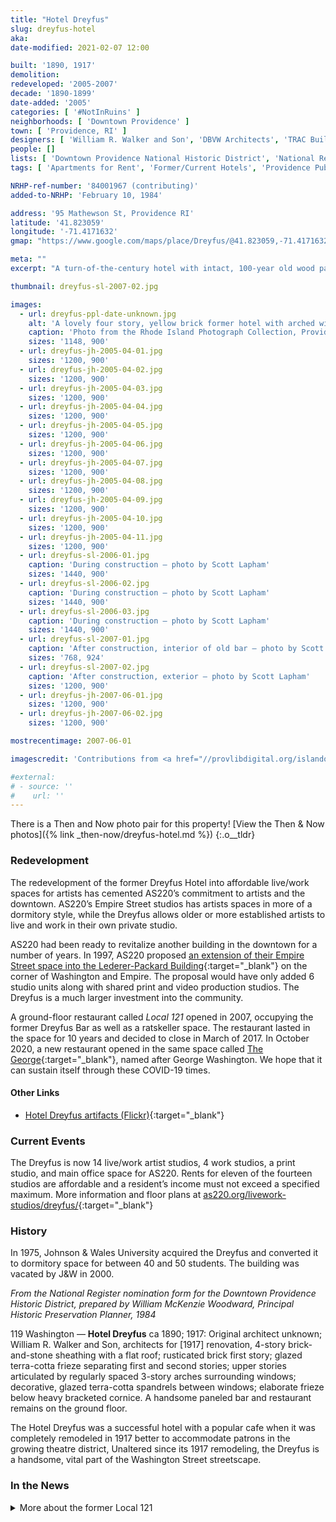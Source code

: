 ```yaml
---
title: "Hotel Dreyfus"
slug: dreyfus-hotel
aka:
date-modified: 2021-02-07 12:00

built: '1890, 1917'
demolition: 
redeveloped: '2005-2007'
decade: '1890-1899'
date-added: '2005'
categories: [ '#NotInRuins' ]
neighborhoods: [ 'Downtown Providence' ]
town: [ 'Providence, RI' ]
designers: [ 'William R. Walker and Son', 'DBVW Architects', 'TRAC Builders' ]
people: []
lists: [ 'Downtown Providence National Historic District', 'National Register of Historic Places' ]
tags: [ 'Apartments for Rent', 'Former/Current Hotels', 'Providence Public Library Digital Collections', 'Yellow brick' ]

NRHP-ref-number: '84001967 (contributing)'
added-to-NRHP: 'February 10, 1984'

address: '95 Mathewson St, Providence RI'
latitude: '41.823059'
longitude: '-71.4171632'
gmap: "https://www.google.com/maps/place/Dreyfus/@41.823059,-71.4171632,17z/data=!3m1!4b1!4m5!3m4!1s0x89e445124d432e93:0x2078c049dab91e0b!8m2!3d41.823055!4d-71.4149745"

meta: ""
excerpt: "A turn-of-the-century hotel with intact, 100-year old wood panelled bar enhanced by stained-glass windows and decorative terra cotta"

thumbnail: dreyfus-sl-2007-02.jpg

images:
  - url: dreyfus-ppl-date-unknown.jpg
    alt: 'A lovely four story, yellow brick former hotel with arched windows on the fourth floor, a deep and detailed series of brackets above a yellow, cream, and jade green terra cotta frieze. The ground floor space contains a restaurant, bar, and gallery and features ornate brick work with a running frieze made of a vertical fluted course below a ridge of a curving, waving pattern seperating the first and second stories.'
    caption: 'Photo from the Rhode Island Photograph Collection, Providence Public Library, date unknown'
    sizes: '1148, 900'
  - url: dreyfus-jh-2005-04-01.jpg
    sizes: '1200, 900'
  - url: dreyfus-jh-2005-04-02.jpg
    sizes: '1200, 900'
  - url: dreyfus-jh-2005-04-03.jpg
    sizes: '1200, 900'
  - url: dreyfus-jh-2005-04-04.jpg
    sizes: '1200, 900'
  - url: dreyfus-jh-2005-04-05.jpg
    sizes: '1200, 900'
  - url: dreyfus-jh-2005-04-06.jpg
    sizes: '1200, 900'
  - url: dreyfus-jh-2005-04-07.jpg
    sizes: '1200, 900'
  - url: dreyfus-jh-2005-04-08.jpg
    sizes: '1200, 900'
  - url: dreyfus-jh-2005-04-09.jpg
    sizes: '1200, 900'
  - url: dreyfus-jh-2005-04-10.jpg
    sizes: '1200, 900'
  - url: dreyfus-jh-2005-04-11.jpg
    sizes: '1200, 900'
  - url: dreyfus-sl-2006-01.jpg
    caption: 'During construction – photo by Scott Lapham'
    sizes: '1440, 900'
  - url: dreyfus-sl-2006-02.jpg
    caption: 'During construction – photo by Scott Lapham'
    sizes: '1440, 900'
  - url: dreyfus-sl-2006-03.jpg
    caption: 'During construction – photo by Scott Lapham'
    sizes: '1440, 900'
  - url: dreyfus-sl-2007-01.jpg
    caption: 'After construction, interior of old bar – photo by Scott Lapham'
    sizes: '768, 924'
  - url: dreyfus-sl-2007-02.jpg
    caption: 'After construction, exterior – photo by Scott Lapham'
    sizes: '1200, 900'
  - url: dreyfus-jh-2007-06-01.jpg
    sizes: '1200, 900'
  - url: dreyfus-jh-2007-06-02.jpg
    sizes: '1200, 900'

mostrecentimage: 2007-06-01

imagescredit: 'Contributions from <a href="//provlibdigital.org/islandora/object/islandora%3A11562" target="_blank">Rhode Island Photograph Collection</a>, Providence Public Library and Scott Lapham for AS220 and TRAC Builders'

#external:
# - source: ''
#    url: ''
---
```


There is a Then and Now photo pair for this property! [View the Then & Now photos]({% link _then-now/dreyfus-hotel.md %})
{:.o__tldr}

### Redevelopment

The redevelopment of the former Dreyfus Hotel into affordable live/work spaces for artists has cemented AS220’s commitment to artists and the downtown. AS220’s Empire Street studios has artists spaces in more of a dormitory style, while the Dreyfus allows older or more established artists to live and work in their own private studio. 

AS220 had been ready to revitalize another building in the downtown for a number of years. In 1997, AS220 proposed [an extension of their Empire Street space into the Lederer-Packard Building](//digitalcommons.ric.edu/cgi/viewcontent.cgi?article=1913&context=as220_root){:target="_blank"} on the corner of Washington and Empire. The proposal would have only added 6 studio units along with shared print and video production studios. The Dreyfus is a much larger investment into the community. 

A ground-floor restaurant called _Local 121_ opened in 2007, occupying the former Dreyfus Bar as well as a ratskeller space. The restaurant lasted in the space for 10 years and decided to close in March of 2017. In October 2020, a new restaurant opened in the same space called [The George](//www.thegeorge-onwashington.com/){:target="_blank"}, named after George Washington. We hope that it can sustain itself through these COVID-19 times. 

#### Other Links

+ [Hotel Dreyfus artifacts (Flickr)](//www.flickr.com/photos/as220/sets/72157622531173780/){:target="_blank"}


### Current Events

The Dreyfus is now 14 live/work artist studios, 4 work studios, a print studio, and main office space for AS220. Rents for eleven of the fourteen studios are affordable and a resident’s income must not exceed a specified maximum. More information and floor plans at [as220.org/livework-studios/dreyfus/](//as220.org/livework-studios/dreyfus/){:target="_blank"}


### History

In 1975, Johnson & Wales University acquired the Dreyfus and converted it to dormitory space for between 40 and 50 students. The building was vacated by J&W in 2000. 

_From the National Register nomination form for the Downtown Providence Historic District, prepared by William McKenzie Woodward, Principal Historic Preservation Planner, 1984_

119 Washington — **Hotel Dreyfus** ca 1890; 1917: Original architect unknown; William R. Walker and Son, architects for [1917] renovation, 4-story brick-and-stone sheathing with a flat roof; rusticated brick first story; glazed terra-cotta frieze separating first and second stories; upper stories articulated by regularly spaced 3-story arches surrounding windows; decorative, glazed terra-cotta spandrels between windows; elaborate frieze below heavy bracketed cornice. A handsome paneled bar and restaurant remains on the ground floor.

The Hotel Dreyfus was a successful hotel with a popular cafe when it was completely remodeled in 1917 better to accommodate patrons in the growing theatre district, Unaltered since its 1917 remodeling, the Dreyfus is a handsome, vital part of the Washington Street streetscape.


### In the News

<details markdown="1" class="rhythm">
  <summary>More about the former Local 121</summary>

#### Providence restaurant Local 121 to close in March

_by Jack Perry_  
**Providence Journal** | February 17, 2017 (abridged)

Local 121, a downtown restaurant that’s specialized in serving food from local farms, is closing its doors after operating on Washington Street for a decade.

Owned and operated by Josh and Nancy Miller, the restaurant was the anchor tenant in AS220′s Dreyfus building at 121 Washington St., which AS220 bought and restored between 2005 and 2007, according to AS220, an artist-run nonprofit that supports and promotes the arts.

The Millers were quoted in the press release saying, “Our lease with AS220 expires in April, and pursuing another 10-year option would have us as restaurant owners and operators into our ’70s. We are not interested in doing that through this stage of our lives. We are committed to marketing this beautiful restaurant for sale as a turnkey operation, with the full cooperation and participation of AS220.

“We want to thank our staff and many patrons. We especially want to thank the many local farmers, fishermen and other local purveyors for helping us to pioneer the farm-to-table concept in Rhode Island.”

Josh Miller also owns Trinity Brewhouse in downtown Providence. Miller is a state senator for Rhode Island.

In 2010, the restaurant was the first-ever recipient of the Mayor’s Culinary Cup award, given by the Culinary Institute of America, the National Restaurant Association, and the U.S. Conference of Mayors, according to AS220. It was in recognition of their work “advocating for sustainable economic efforts in Providence by using locally produced food and beverages.”

_Captured February 7, 2021 from https://www.providencejournal.com/news/20170217/providence-restaurant-local-121-to-close-in-march_

</details>
